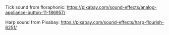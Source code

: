 Tick sound from floraphonic: https://pixabay.com/sound-effects/analog-appliance-button-11-186957/

Harp sound from Pixabay: https://pixabay.com/sound-effects/harp-flourish-6251/